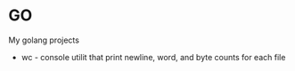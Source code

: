 # GO
My golang projects

* wc - console utilit that print newline, word, and byte counts for each file
